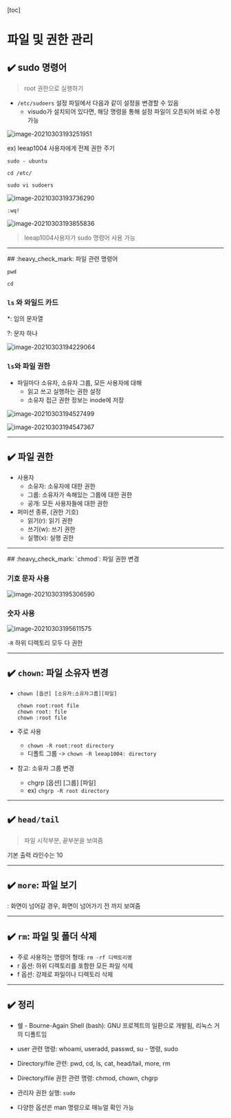 [toc]

# 파일 및 권한 관리

## :heavy_check_mark: sudo 명령어

> root 권한으로 실행하기

- `/etc/sudoers` 설정 파일에서 다음과 같이 설정을 변경할 수 있음
  - visudo가 설치되어 있다면, 해당 명령을 통해 설정 파일이 오픈되어 바로 수정 가능

![image-20210303193251951](assets/image-20210303193251951.png)



ex) leeap1004 사용자에게 전체 권한 주기

`sudo - ubuntu`

`cd /etc/`

`sudo vi sudoers`

![image-20210303193736290](assets/image-20210303193736290.png)

`:wq!`

![image-20210303193855836](assets/image-20210303193855836.png)

> leeap1004사용자가 sudo 명령어 사용 가능





<hr>
## :heavy_check_mark: 파일 관련 명령어

`pwd`

`cd`



### `ls` 와 와일드 카드

*: 임의 문자열

?: 문자 하나

![image-20210303194229064](assets/image-20210303194229064.png)



### `ls`와 파일 권한

- 파일마다 소유자, 소유자 그룹, 모든 사용자에 대해
  - 읽고 쓰고 실행하는 권한 설정
  - 소유자 접근 권한 정보는 inode에 저장

![image-20210303194527499](assets/image-20210303194527499.png)

![image-20210303194547367](assets/image-20210303194547367.png)





<hr>

## :heavy_check_mark: 파일 권한

- 사용자
  - 소유자: 소유자에 대한 권한
  - 그룹: 소유자가 속해있는 그룹에 대한 권한
  - 공개: 모든 사용자들에 대한 권한
- 퍼미션 종류, (권한 기호)
  - 읽기(r): 읽기 권한
  - 쓰기(w): 쓰기 권한
  - 실행(x): 실행 권한





<hr>
## :heavy_check_mark: `chmod`: 파일 권한 변경

### 기호 문자 사용

![image-20210303195306590](assets/image-20210303195306590.png)



### 숫자 사용

![image-20210303195611575](assets/image-20210303195611575.png)

`-R` 하위 디렉토리 모두 다 권한



<hr>

## :heavy_check_mark: `chown`: 파일 소유자 변경

- `chown [옵션] [소유자:소유자그룹][파일]`

  ```
  chown root:root file
  chown root: file
  chown :root file
  ```

- 주로 사용
  - `chown -R root:root directory`
  - 디폴트 그룹 -> `chown -R leeap1004: directory`
- 참고: 소유자 그룹 변경
  - chgrp [옵션] [그룹] [파일]
  - ex) `chgrp -R root directory`



<hr>

## :heavy_check_mark:  `head/tail`

> 파일 시작부분, 끝부분을 보여줌

기본 출력 라인수는 10

 

<hr>

## :heavy_check_mark: `more`: 파일 보기

: 화면이 넘어갈 경우, 화면이 넘어가기 전 까지 보여줌



<hr>

## :heavy_check_mark: `rm`: 파일 및 폴더 삭제

- 주로 사용하는 명령어 형태: `rm -rf 디렉토리명`
- r 옵션: 하위 디렉토리를 포함한 모든 파일 삭제
- f 옵션: 강제로 파일이나 디렉토리 삭제





<hr>

## :heavy_check_mark: 정리

- 쉘 - Bourne-Again Shell (bash): GNU 프로젝트의 일환으로 개발됨, 리눅스 거의 디폴트임

- user 관련 명령: whoami, useradd, passwd, su - 명령, sudo
- Directory/file 관련: pwd, cd, ls, cat, head/tail, more, rm
- Directory/file 권한 관련 명령: chmod, chown, chgrp
- 관리자 권한 실행: `sudo`
- 다양한 옵션은 man 명령으로 매뉴얼 확인 가능

